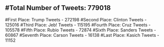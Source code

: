 #Total Number of Tweets: 779018 
---
#First Place: Trump Tweets - 272198
#Second Place: Clinton Tweets - 125016
#Third Place: Jeb! Tweets - 115195
#Fourth Place: Cruz Tweets - 105578
#Fifth Place: Rubio Tweets - 72874
#Sixth Place: Sanders Tweets - 60867
#Seventh Place: Carson Tweets - 16138
#Last Place: Kasich Tweets - 11152

